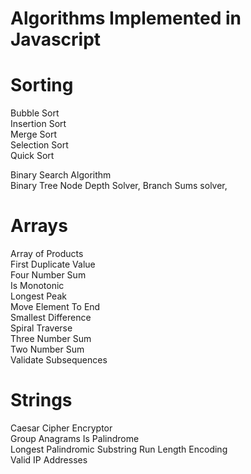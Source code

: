 # Algorithms Implemented in Javascript

# Sorting  
Bubble Sort  
Insertion Sort  
Merge Sort  
Selection Sort  
Quick Sort  

  
Binary Search Algorithm  
Binary Tree Node Depth Solver, Branch Sums solver,
  

# Arrays
Array of Products  
First Duplicate Value  
Four Number Sum  
Is Monotonic  
Longest Peak  
Move Element To End  
Smallest Difference  
Spiral Traverse  
Three Number Sum  
Two Number Sum  
Validate Subsequences  


# Strings
Caesar Cipher Encryptor  
Group Anagrams
Is Palindrome  
Longest Palindromic Substring
Run Length Encoding  
Valid IP Addresses

